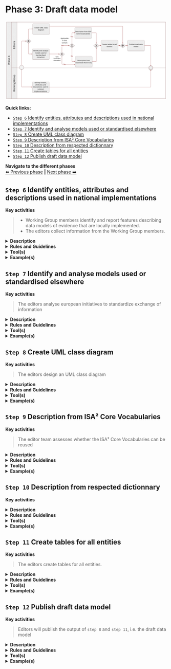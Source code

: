 # Phase 3: Draft data model
![Process_Phase 3](img/methodology_phase3.PNG)

**Quick links:**
- [`Step 6` Identify entities, attributes and descriptions used in national implementations](phase3.md#step-6-identify-entities-attributes-and-descriptions-used-in-national-implementations)
- [`Step 7` Identify and analyse models used or standardised elsewhere](phase3.md#step-7-identify-and-analyse-models-used-or-standardised-elsewhere)
- [`Step 8` Create UML class diagram](phase3.md#step-8-create-uml-class-diagram)
- [`Step 9` Description from ISA² Core Vocabularies](phase3.md#step-9-description-from-isa-core-vocabularies)
- [`Step 10` Description from respected dictionnary](phase3.md#step-10-description-from-respected-dictionnary)
- [`Step 11` Create tables for all entities](phase3.md#step-11-create-tables-for-all-entities)
- [`Step 12` Publish draft data model](phase3.md#step-12-publish-draft-data-model)

**Navigate to the different phases**\
[:arrow_left: Previous phase](phase2.md) **|**
[Next phase :arrow_right:](phase4.md)

## `Step 6` Identify entities, attributes and descriptions used in national implementations

**Key activities**
> * Working Group members identify and report features describing data models of evidence that are locally implemented.
> * The editors collect information from the Working Group members.

<details>
  <summary><b>Description</b></summary>
  
  Working Group members will share information they possess related to the common data models being built. The objective is to gather information in order to have a global overview of data models implemented and used across europe and leverage this insight to develop a common data model. This task is assigned to the Working Group members who will report back to the editors using the channels and collaborative tools defined. 

</details>

<details>
  <summary><b>Rules and Guidelines</b></summary>
  
Before sending any data, the Working Group members should bear in mind the following; 


* The data model has been validated and implemented by a competent authority; 
* The data model has been issued in a final version; and 
* The data model has been used in cross borders applications for exchange of information.

</details>

<details>
  <summary><b>Tool(s)</b></summary>
  <i>There are no specific tools for this step.</i>
</details>

<details>
  <summary><b>Example(s)</b></summary>
Example of information shared related to the data models (Issue #29); 


```
  The address information concerning administrative units could benefit from using NUTS URI to improve interoperability. In addition to ISA codes already used to describe addresses, NUTS URI would bring new properties to describe the location. 
  ```
</details>

## `Step 7` Identify and analyse models used or standardised elsewhere

**Key activities**
> The editors analyse european initiatives to standardize exchange of information

<details>
  <summary><b>Description</b></summary>
  
  The editors document any european initiatives that aim at standardizing data exchanges across member states. The output of this step will serve as a basis to draft the data models. 

The scope of `step 6`and `step 7` are complementary: while Working Group members are gathering information on what is nationally implemented, the editor team will focus on existing european initiatives that are used and standardise the exchange of data. `step 6` will provide baseline information while `step 7` will provide information to supplement the first draft of the common data model. 

  
</details>

<details>
  <summary><b>Rules and Guidelines</b></summary>
</details>

<details>
  <summary><b>Tool(s)</b></summary>
  
  * [Study on Data Mapping for the crossborder application of the Once-Only technical system SDG](https://sdg.mindigital.gr/uploads/Deloitte_final_report.pdf)
  * [Linked Open Vocabularies](https://lov.linkeddata.es/dataset/lov)
  * [Euro Vocabularies](https://op.europa.eu/en/web/eu-vocabularies/home)
  * [Public form DG Justice](https://beta.e-justice.europa.eu/35981/EN/public_documents_forms)

</details>

<details>
  <summary><b>Example(s)</b></summary>

```
  TBD
  ```
</details>

## `Step 8` Create UML class diagram

**Key activities**
> The editors design an UML class diagram 

<details>
  <summary><b>Description</b></summary>
  
  The editor team will leverage from the information collected in `step 6` and `step 7` to develop an UML class diagram. The latter aims at visually describing how entities of the data model will interact with each other. The different entities, the relationship between entities, and their attributes as well as the expected type will be displayed.
  
  Attributes should be presented in the following manner _+ attributeName: expected type._ “Expected type” is further defined in `step 11`. 

Focusing only on entities, attributes and relationships will allow Working Group members to concentrate only on the semantic aspects of the model and come to terms on that. Further modelling elements shall be added in a textual way in step 11.  


</details>

<details>
  <summary><b>Rules and Guidelines</b></summary>
  
* Each element and their relationships should be identified in advance.
* Attributes of each class should be clearly identified
* Avoid as much as possible lines crossing each other
* Ensure orthogonality of relationships
* Parents elements are higher than the child elements so the arrows always point upwards
* Align elements either by one of their sides or by their centers
* Make elements the same size if possible

</details>

<details>
  <summary><b>Tool(s)</b></summary>
  <i>There are no specific tools for this step.</i>
</details>

<details>
  <summary><b>Example(s)</b></summary>

[Birth certificate evidence](https://github.com/SEMICeu/SDG-sandbox/blob/master/evidences/birth_certificate/data_model/birth_certificate_diagram_v0.10.pdf)

</details>

## `Step 9` Description from ISA² Core Vocabularies

**Key activities**
> The editor team assesses whether the ISA² Core Vocabularies can be reused


<details>
  <summary><b>Description</b></summary>
  
  The editors verify whether a ISA² Core Vocabulary can be reused. Reusability is a key principle when drafting data models. 
In case there is no ISA² Core Vocabulary reusable, or it is not coherent to the context of the data model, the editors will consider other possibilities as presented in `step 10`. 

</details>

<details>
  <summary><b>Rules and Guidelines</b></summary>
</details>

<details>
  <summary><b>Tool(s)</b></summary>
  
  
* [Core Person Vocabulary](https://joinup.ec.europa.eu/release/core-person-vocabulary/100)
* [Core Business Vocabulary](https://joinup.ec.europa.eu/release/core-business-vocabulary/100) 
* [Core Location Vocabulary](https://joinup.ec.europa.eu/release/core-location-vocabulary/100) 
* [Core Criterion and Core Evidence Vocabulary](https://joinup.ec.europa.eu/release/core-criterion-and-core-evidence-vocabulary-v100)
* [Core Public Organisation Vocabulary](https://joinup.ec.europa.eu/release/core-public-organisation-vocabulary-v100) 

</details>

<details>
  <summary><b>Example(s)</b></summary>

```
The Core Person Vocabulary describes a class/entity Person that has an attribute/property "gender" that expects a Code as data type, coming from four possible controlled vocs: ISO, Eurostat, HL7 or SDMX.
  ```
</details>

## `Step 10` Description from respected dictionnary

**Key activities**
> 

<details>
  <summary><b>Description</b></summary>
  
  Should an entity or attribute not be (properly) defined in the ISA² Core Vocabularies, the editors fetch information elsewhere. Two outcomes are possible: 

1. The information can be found in other vocabularies
1. The information can not be found in other vocabularies 

In the event of information not being available, the editors propose new entities / attributes using respected and authoritative sources as inspiration. 

</details>

<details>
  <summary><b>Rules and Guidelines</b></summary>
</details>

<details>
  <summary><b>Tool(s)</b></summary>
* [Euro Vocabularies](https://op.europa.eu/en/web/eu-vocabularies/home)
* [Linked Open Vocabularies](https://lov.linkeddata.es/dataset/lov)
* [Oxford dictionary](https://www.oxfordlearnersdictionaries.com/us/)
* [Merriam-Webster](https://www.merriam-webster.com/)
  
</details>

<details>
  <summary><b>Example(s)</b></summary>

```
  TBD
  ```
</details>

## `Step 11` Create tables for all entities


**Key activities**
> The editors create tables for all entities.


<details>
  <summary><b>Description</b></summary>
  
  Relying on the input gathered in `step 9` and `step 10`, the editors draft tables for all the entities of the data model (as presented in `step 8`). Per entity, the table consists of the following elements; 

* Attribute(s) / relationship(s)
* Expected type 
* Definition
* Cardinality 

Tables are a way to provide further information and context to the data model unlike the UML class diagram which can be seen as a visual representation of the data model. Both form the data model referred to in the further steps. 

</details>

<details>
  <summary><b>Rules and Guidelines</b></summary>
  
* Entities names should start with an uppercase
* Attributes names should start with a lower case
* Entities as well as attributes and relationships should be accompanied by a definition. 

</details>

<details>
  <summary><b>Tool(s)</b></summary>
  <i>There are no specific tools for this step.</i>
</details>

<details>
  <summary><b>Example(s)</b></summary>

Here is are examples of tables created per entity, namely: 

* [Birth Certificate](birth_certificate_tables_v0.01.md#birth-certificate-1)
* [Birth](birth_certificate_tables_v0.01.md#birth)
* [Person](birth_certificate_tables_v0.01.md#person)
* [Public Organisation](birth_certificate_tables_v0.01.md#public-organisation)
* [Location](birth_certificate_tables_v0.01.md#location)
* [Address](birth_certificate_tables_v0.01.md#address)

</details>

## `Step 12` Publish draft data model 

**Key activities**
> Editors will publish the output of `step 8` and `step 11`, i.e. the draft data model

<details>
  <summary><b>Description</b></summary>
  
  The editors will publish the draft version of the data model, if considered stable enough, based on the output of `step 8` (i.e. UML class diagram) and `step 11` (entity tables). The draft data model will be published on the collaborative tool selected. 

</details>

<details>
  <summary><b>Rules and Guidelines</b></summary>
</details>

<details>
  <summary><b>Tool(s)</b></summary>
  <i>There are no specific tools for this step.</i>
</details>

<details>
  <summary><b>Example(s)</b></summary>

```
  TBD
  ```
</details>
